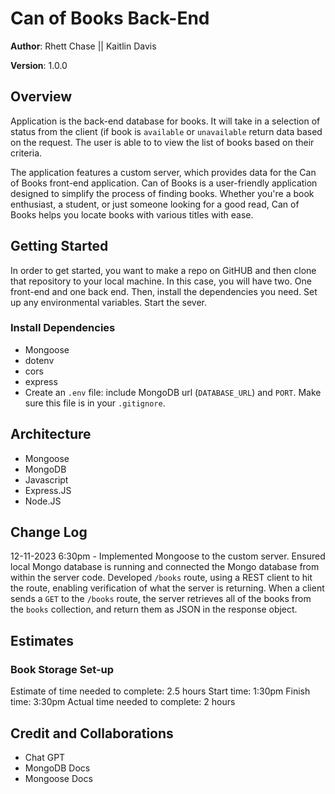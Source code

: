 # Can of Books Back-End

**Author**: Rhett Chase || Kaitlin Davis

**Version**: 1.0.0

## Overview

Application is the back-end database for books. It will take in a selection of status from the client (if book is `available` or `unavailable` return data based on the request.  The user is able to to view the list of books based on their criteria.

The application features a custom server, which provides data for the Can of Books front-end application.
Can of Books is a user-friendly application designed to simplify the process of finding books. Whether you're a book enthusiast, a student, or just someone looking for a good read, Can of Books helps you locate books with various titles with ease.

## Getting Started

In order to get started, you want to make a repo on GitHUB and then clone that repository to your local machine. In this case, you will have two. One front-end and one back end. Then, install the dependencies you need. Set up any environmental variables. Start the sever.

### Install Dependencies

- Mongoose
- dotenv
- cors
- express
- Create an `.env` file: include MongoDB url (`DATABASE_URL`) and `PORT`. Make sure this file is in your `.gitignore`.

## Architecture

- Mongoose
- MongoDB
- Javascript
- Express.JS
- Node.JS

## Change Log

12-11-2023 6:30pm - Implemented Mongoose to the custom server. Ensured local Mongo database is running and connected the Mongo database from within the server code. Developed `/books` route, using a REST client to hit the route, enabling verification of what the server is returning. When a client sends a `GET` to the `/books` route, the server retrieves all of the books from the `books` collection, and return them as JSON in the response object.

## Estimates

### Book Storage Set-up

Estimate of time needed to complete: 2.5 hours
Start time: 1:30pm
Finish time: 3:30pm
Actual time needed to complete: 2 hours

## Credit and Collaborations

- Chat GPT
- MongoDB Docs
- Mongoose Docs